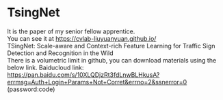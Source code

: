 # TsingNet
It is the paper of my senior fellow apprentice.  
You can see it at https://cvlab-liuyuanyuan.github.io/  
TSingNet: Scale-aware and Context-rich Feature Learning for Traffic Sign Detection and Recognition in the Wild  
There is a volumetric limit in github, you can download materials using the below link.
Baiducloud link: https://pan.baidu.com/s/10XLQDjzRt3fdLnwBLHkusA?errmsg=Auth+Login+Params+Not+Corret&errno=2&ssnerror=0 (password:code)

